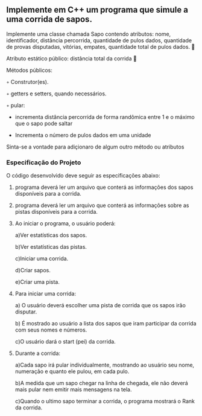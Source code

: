 ## Implemente em C++ um programa que simule a uma corrida de sapos. 
Implemente uma classe chamada Sapo contendo atributos: nome, identificador, distância percorrida, quantidade de pulos dados, quantidade de provas disputadas, vitórias, empates, quantidade total de pulos dados.  

Atributo estático público: distância total da corrida 

Métodos públicos: 

◦ Construtor(es).

◦ getters e setters, quando necessários.
                  
◦ pular:
                  
   *   incrementa distância percorrida de forma randômica entre 1 e o máximo que o sapo pode saltar
                      
   *   Incrementa o número de pulos dados em uma unidade 
                      
  Sinta-se a vontade para adiçionaro de algum outro método ou atributos 
                      
  ### Especificação do Projeto 
  O código desenvolvido deve seguir as especificações abaixo: 
   
1. programa deverá ler um arquivo que conterá as informações dos sapos disponíveis para a corrida. 
2. programa deverá ler um arquivo que conterá as informações sobre as pistas disponíveis para a corrida.
3. Ao iniciar o programa, o usuário poderá: 

     a)Ver estatísticas dos sapos.
     
     b)Ver estatísticas das pistas. 
     
     c)Iniciar uma corrida. 
     
     d)Criar sapos.
     
     e)Criar uma pista. 
     
4. Para iniciar uma corrida:

   a) O usuário deverá escolher uma pista de corrida que os sapos irão disputar.
               
   b) É mostrado ao usuário a lista dos sapos que iram participar da corrida com seus nomes e números.
               
   c)O usuário dará o start (pei) da corrida.
               
5. Durante a corrida:

   a)Cada sapo irá pular individualmente, mostrando ao usuário seu nome, numeração e quanto ele pulou, em cada pulo.
   
   b)A medida que um sapo chegar na linha de chegada, ele não deverá mais pular nem emitir mais mensagens na tela.
   
   c)Quando o ultimo sapo terminar a corrida, o programa mostrará o Rank da corrida.
